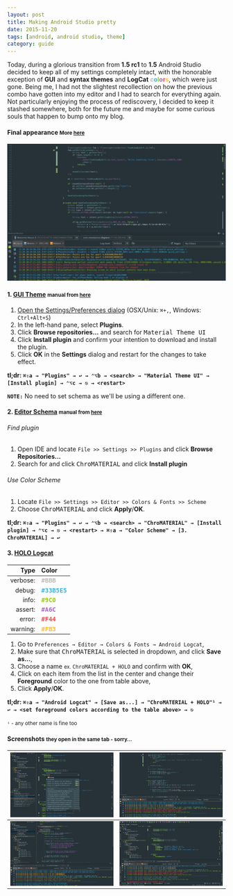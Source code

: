 ```yaml
---
layout: post
title: Making Android Studio pretty
date: 2015-11-20
tags: [android, android studio, theme]
category: guide
---
```


Today, during a glorious transition from **1.5 rc1** to **1.5** Android Studio decided to keep all of my settings completely intact, with the honorable exception of **GUI** and **syntax themes** and **LogCat** <b style="color:#BBB">c</b><b style="color:#33B5E5">o</b><b style="color:#9C0">l</b><b style="color:#A6C">o</b><b style="color:#F44">r</b><b style="color:#FB3">s</b>, which were just gone. Being me, I had not the slightest recollection on how the previous combo have gotten into my editor and I had to search for everything again. Not particularly enjoying the process of rediscovery, I decided to keep it stashed somewhere, both for the future me and maybe for some curious souls that happen to bump onto my blog.

#### Final appearance <small>More [here](#screenshots)</small>

![AS-screenshot-main][as2]

#### 1. [GUI Theme][gui] <small>manual from [here][gui-inst]</small>

1. [Open the Settings/Preferences dialog][settings] (OSX/Unix: `⌘+,`, Windows: `Ctrl+Alt+S`)
1. In the left-hand pane, select **Plugins**.
1. Click **Browse repositories...** and search for <kbd>Material Theme UI</kbd>
1. Click **Install plugin** and confirm your intention to download and install the plugin.
1. Click **OK** in the **Settings** dialog and restart for the changes to take effect.

**tl;dr: `⌘⇧a → "Plugins" → ↩ → ⌃⌥b → <search> → "Material Theme UI" → [Install plugin] → ⌃⌥c → ⎋ → <restart>`**

**`NOTE:`** No need to set schema as we'll be using a different one.


#### 2. [Editor Schema][editor] <small>manual from [here][editor-inst]</small>

###### Find plugin

 1. Open IDE and locate `File >> Settings >> Plugins` and click **Browse Repositories...**
 1. Search for and click <kbd>ChroMATERIAL</kbd> and click **Install plugin**

###### Use Color Scheme

 1. Locate `File >> Settings >> Editor >> Colors & Fonts >> Scheme`
 1. Choose <kbd>ChroMATERIAL</kbd> and click **Apply**/**OK**.

**tl;dr: `⌘⇧a → "Plugins" → ↩ → ⌃⌥b → <search> → "ChroMATERIAL" → [Install plugin] → ⌃⌥c → ⎋ → <restart> → ⌘⇧a → "Color Scheme" → [3. ChroMATERIAL] → ↩`**


#### 3. [HOLO Logcat][holo-logcat]
>>
|     Type | Color                                           |
|---------:|:------------------------------------------------|
| verbose: | <kbd><b style="color:#BBB">#BBB</b></kbd>       |
|   debug: | <kbd><b style="color:#33B5E5">#33B5E5</b></kbd> |
|    info: | <kbd><b style="color:#9C0">#9C0</b></kbd>       |
|  assert: | <kbd><b style="color:#A6C">#A6C</b></kbd>       |
|   error: | <kbd><b style="color:#F44">#F44</b></kbd>       |
| warning: | <kbd><b style="color:#FB3">#FB3</b></kbd>       |


1. Go to `Preferences → Editor → Colors & Fonts → Android Logcat`,
1. Make sure that <kbd>ChroMATERIAL</kbd> is selected in dropdown, and click **Save as...**,
1. Choose a name <small>ex. <kbd>ChroMATERIAL + HOLO</kbd></small> and confirm with **OK**,
1. Click on each item from the list in the center and change their **Foreground** color to the one from table above,
1. Click **Apply**/**OK**.


**tl;dr: `⌘⇧a → "Android Logcat" → [Save as...] → "ChroMATERIAL + HOLO"¹ → ↩ → <set foreground colors according to the table above> → ⎋`**

<small>`¹` - any other name is fine too</small>


#### Screenshots <small>they open in the same tab - sorry…</small>

| [![AS-screenshot][as1-sm]][as1] | [![AS-screenshot][as2-sm]][as2] |
|--------------------------------:|:--------------------------------|
| [![AS-screenshot][as3-sm]][as3] | [![AS-screenshot][as4-sm]][as4] |

<br>

<!-- URLs -->
[gui]: https://github.com/ChrisRM/material-theme-jetbrains
[gui-inst]: https://github.com/ChrisRM/material-theme-jetbrains#installation
[settings]: https://www.jetbrains.com/idea/help/accessing-settings.html#openIdeSettings

[editor]: https://github.com/ciscorucinski/ChroMATERIAL
[editor-inst]: https://github.com/ciscorucinski/ChroMATERIAL#installation

[holo-logcat]: https://plus.google.com/+Matou%C5%A1Sk%C3%A1la/posts/VJhgiXmTM3f

<!-- Images -->
[as1]: /post-content/deuglifying-android-studio/prettyAS-1.png
[as1-sm]: /post-content/deuglifying-android-studio/prettyAS-1-small.png "Android Studio in Distraction Free mode w/⌘⇧a menu open on a .gradle file"
[as2]: /post-content/deuglifying-android-studio/prettyAS-2.png
[as2-sm]: /post-content/deuglifying-android-studio/prettyAS-2-small.png "Android Studio in Distraction Free mode w/just Logcat opened"
[as3]: /post-content/deuglifying-android-studio/prettyAS-3.png
[as3-sm]: /post-content/deuglifying-android-studio/prettyAS-3-small.png "Android Studio in Distraction Free mode w/Logcat, Project opened on a .java file"
[as4]: /post-content/deuglifying-android-studio/prettyAS-4.png
[as4-sm]: /post-content/deuglifying-android-studio/prettyAS-4-small.png "Android Studio in Cluttered Mode™ on a .gradle file"
